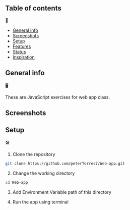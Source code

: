 ## Table of contents
📂
* [General info](#general-info)
* [Screenshots](#screenshots)
* [Setup](#setup)
* [Features](#features)
* [Status](#status)
* [Inspiration](#inspiration)

## General info
🖥️

These are JavaScript exercises for web app class.
## Screenshots

## Setup
🛠

1. Clone the repository

```Bash
git clone https://github.com/peterTorres7/Web-app.git
```

2. Change the working directory

```Bash
cd Web-app
```

3. Add Environment Variable path of this directory

4. Run the app using terminal


